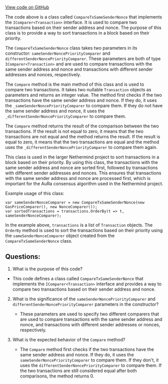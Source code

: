 [View code on GitHub](https://github.com/NethermindEth/nethermind/src/Nethermind/Nethermind.Consensus.AuRa/Transactions/CompareTxSameSenderNonce.cs)

The code above is a class called `CompareTxSameSenderNonce` that implements the `IComparer<Transaction>` interface. It is used to compare two transactions based on their sender address and nonce. The purpose of this class is to provide a way to sort transactions in a block based on their priority.

The `CompareTxSameSenderNonce` class takes two parameters in its constructor: `sameSenderNoncePriorityComparer` and `differentSenderNoncePriorityComparer`. These parameters are both of type `IComparer<Transaction>` and are used to compare transactions with the same sender address and nonce and transactions with different sender addresses and nonces, respectively.

The `Compare` method is the main method of this class and is used to compare two transactions. It takes two nullable `Transaction` objects as parameters and returns an integer value. The method first checks if the two transactions have the same sender address and nonce. If they do, it uses the `_sameSenderNoncePriorityComparer` to compare them. If they do not have the same sender address and nonce, it uses the `_differentSenderNoncePriorityComparer` to compare them.

The `Compare` method returns the result of the comparison between the two transactions. If the result is not equal to zero, it means that the two transactions are not equal and the method returns the result. If the result is equal to zero, it means that the two transactions are equal and the method uses the `_differentSenderNoncePriorityComparer` to compare them again.

This class is used in the larger Nethermind project to sort transactions in a block based on their priority. By using this class, the transactions with the same sender address and nonce are sorted first, followed by transactions with different sender addresses and nonces. This ensures that transactions with the same sender address and nonce are processed first, which is important for the AuRa consensus algorithm used in the Nethermind project.

Example usage of this class:

```
var sameSenderNonceComparer = new CompareTxSameSenderNonce(new GasPriceComparer(), new NonceComparer());
var sortedTransactions = transactions.OrderBy(t => t, sameSenderNonceComparer);
``` 

In the example above, `transactions` is a list of `Transaction` objects. The `OrderBy` method is used to sort the transactions based on their priority using the `sameSenderNonceComparer` object created from the `CompareTxSameSenderNonce` class.
## Questions: 
 1. What is the purpose of this code?
   - This code defines a class called `CompareTxSameSenderNonce` that implements the `IComparer<Transaction>` interface and provides a way to compare two transactions based on their sender address and nonce.

2. What is the significance of the `sameSenderNoncePriorityComparer` and `differentSenderNoncePriorityComparer` parameters in the constructor?
   - These parameters are used to specify two different comparers that are used to compare transactions with the same sender address and nonce, and transactions with different sender addresses or nonces, respectively.

3. What is the expected behavior of the `Compare` method?
   - The `Compare` method first checks if the two transactions have the same sender address and nonce. If they do, it uses the `sameSenderNoncePriorityComparer` to compare them. If they don't, it uses the `differentSenderNoncePriorityComparer` to compare them. If the two transactions are still considered equal after both comparisons, the method returns 0.
